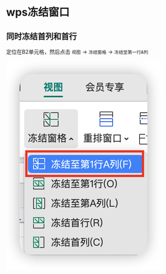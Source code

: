 # wps冻结窗口

## 同时冻结首列和首行

定位在B2单元格，然后点击 `视图` -> `冻结窗格` -> `冻结至第一行A列`

![iShot_2024-05-11_14.51.46](https://github.com/pptfz/picgo-images/blob/master/img/iShot_2024-05-11_14.51.46.png)